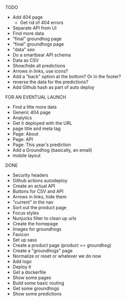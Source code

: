 TODO

- Add 404 page
  - Get rid of 404 errors
- Separate API from UI
- Find more data
- "final" groundhog page
- "final" groundhogs page
- "data" seo
- Do a smartbear API schema
- Data as CSV
- Show/hide all predictions
- Arrows in links, use icons?
- Add a "back" option at the bottom? Or in the footer?
- reverse the data for the predictions?
- Add Github hash as part of auto deploy

FOR AN EVENTUAL LAUNCH

- Find a litte more data
- Generic 404 page
- Analytics
- Get it deployed with the URL
- page title and meta tag
- Page: About
- Page: API
- Page: This year's prediction
- Add a Groundhog (basically, an email)
- mobile layout

DONE

- Security headers
- Github actions autodeploy
- Create an actual API
- Buttons for CSV and API
- Arrows in links, hide them
- "current" in the nav
- Sort out the product page
- Focus styles
- Nunjucks filter to clean up urls
- Create the homepage
- Images for groundhogs
- Favicon
- Set up sass
- Create a product page (product == groundhog)
- Create a "groundhogs" page
- Normalize or reset or whatever we do now
- Add logo
- Deploy it
- Get a dockerfile
- Show some pages
- Build some basic routing
- Get some groundhogs
- Show some predictions
